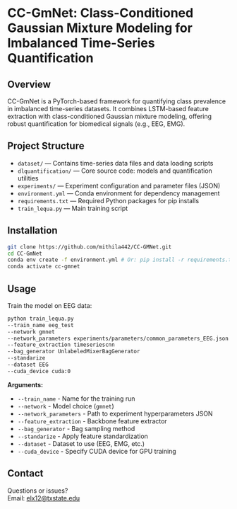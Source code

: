 # CC-GmNet: Class-Conditioned Gaussian Mixture Modeling for Imbalanced Time-Series Quantification

## Overview
CC-GmNet is a PyTorch-based framework for quantifying class prevalence in imbalanced time-series datasets. It combines LSTM-based feature extraction with class-conditioned Gaussian mixture modeling, offering robust quantification for biomedical signals (e.g., EEG, EMG).

## Project Structure
- `dataset/` — Contains time-series data files and data loading scripts
- `dlquantification/` — Core source code: models and quantification utilities
- `experiments/` — Experiment configuration and parameter files (JSON)
- `environment.yml` — Conda environment for dependency management
- `requirements.txt` — Required Python packages for pip installs
- `train_lequa.py` — Main training script

## Installation
```bash
git clone https://github.com/mithila442/CC-GMNet.git
cd CC-GmNet
conda env create -f environment.yml # Or: pip install -r requirements.txt
conda activate cc-gmnet
```


## Usage
Train the model on EEG data:
```bash
python train_lequa.py
--train_name eeg_test
--network gmnet
--network_parameters experiments/parameters/common_parameters_EEG.json
--feature_extraction timeseriescnn
--bag_generator UnlabeledMixerBagGenerator
--standarize
--dataset EEG
--cuda_device cuda:0
```

**Arguments:**
- `--train_name` - Name for the training run
- `--network` - Model choice (`gmnet`)
- `--network_parameters` - Path to experiment hyperparameters JSON
- `--feature_extraction` - Backbone feature extractor
- `--bag_generator` - Bag sampling method
- `--standarize` - Apply feature standardization
- `--dataset` - Dataset to use (EEG, EMG, etc.)
- `--cuda_device` - Specify CUDA device for GPU training

## Contact
Questions or issues?  
Email: elx12@txstate.edu
